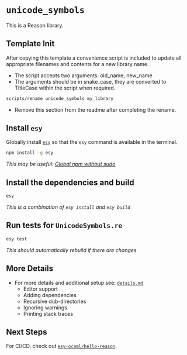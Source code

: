 # `unicode_symbols`

This is a Reason library.

## Template Init

After copying this template a convenience script is included to update all
appropriate filenames and contents for a new library name.

- The script accepts two arguments: old_name, new_name
- The arguments should be in snake_case, they are converted to TitleCase within
  the script when required.

```bash
scripts/rename unicode_symbols my_library
```

- Remove this section from the readme after completing the rename.

## Install `esy`

Globally install [`esy`](https://www.npmjs.com/package/esy) so that the `esy`
command is available in the terminal.

```bash
npm install -g esy
```

_This may be useful: [Global npm without sudo](https://github.com/sindresorhus/guides/blob/master/npm-global-without-sudo.md)_

## Install the dependencies and build

```bash
esy
```

_This is a combination of `esy install` and `esy build`_

## Run tests for `UnicodeSymbols.re`

```bash
esy test
```

_This should automatically rebuild if there are changes_

## More Details

- For more details and additional setup see: [`details.md`](details.md)
  - Editor support
  - Adding dependencies
  - Recursive dub-directories
  - Ignoring warnings
  - Printing stack traces

## Next Steps

For CI/CD, check out [`esy-ocaml/hello-reason`](https://github.com/esy-ocaml/hello-reason).
